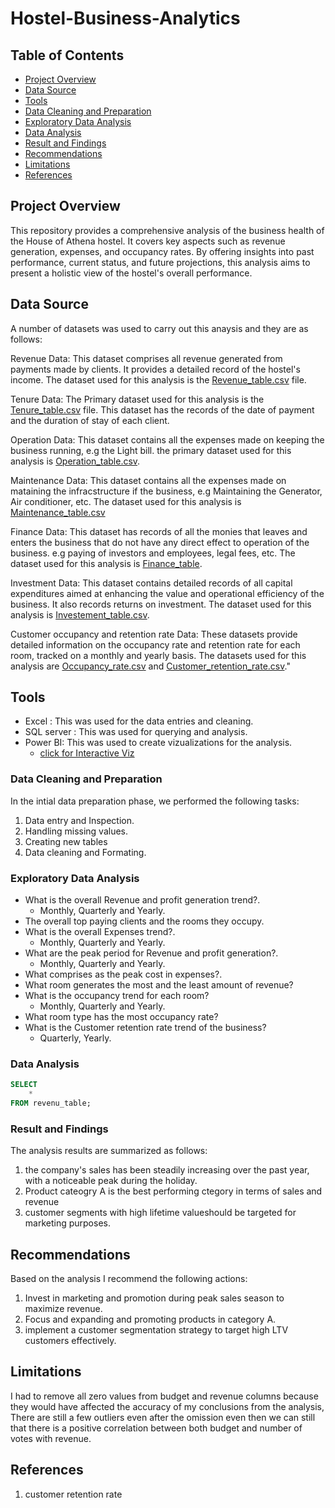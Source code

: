 # Hostel-Business-Analytics

## Table of Contents
- [Project Overview](#project-overview)
- [Data Source](#data-source)
- [Tools](#tools)
- [Data Cleaning and Preparation](#data-cleaning-and-preparation)
- [Exploratory Data Analysis](#exploratory-data-analysis)
- [Data Analysis](#data-analysis)
- [Result and Findings](#results-and-findings)
- [Recommendations](#recommendations)
- [Limitations](#limitations)
- [References](#references)

## Project Overview
This repository provides a comprehensive analysis of the business health of the House of Athena hostel. It covers key aspects such as revenue generation, expenses, and occupancy rates. By offering insights into past performance, current status, and future projections, this analysis aims to present a holistic view of the hostel's overall performance.


## Data Source
A number of datasets was used to carry out this anaysis and they are as follows:

Revenue Data: This dataset comprises all revenue generated from payments made by clients. It provides a detailed record of the hostel's income. The dataset used for this analysis is the [Revenue_table.csv](https://drive.google.com/file/d/19bkwPs4hOxb06chCvXqvAKxwI4VY3yUi/view?usp=drive_link) file.

Tenure Data: The Primary dataset used for this analysis is the [Tenure_table.csv](https://drive.google.com/file/d/17RXxrbw1NDJG7cyL86KkcBhp1BUETO7u/view?usp=drive_link) file. This dataset has the records of the date of payment and the duration of stay of each client.

Operation Data: This dataset contains all the expenses made on keeping the business running, e.g the Light bill. the primary dataset used for this analysis is [Operation_table.csv](https://drive.google.com/file/d/1yf6tZ0KVFF2RMZsJrTRnPJ1FECdA1GA2/view?usp=drive_link).

Maintenance Data: This dataset contains all the expenses made on mataining the infracstructure if the business, e.g Maintaining the Generator, Air conditioner, etc. The dataset used for this analysis is [Maintenance_table.csv](https://drive.google.com/file/d/1pbXpDNcilW_t4SBSigxrCxAolCvpsYsH/view?usp=drive_link)

Finance Data: This dataset has records of all the monies that leaves and enters the business that do not have any direct effect to operation of the business. e.g paying of investors and employees, legal fees, etc.
The dataset used for this analysis is [Finance_table](https://drive.google.com/file/d/1xquLk0lgSt8DSGIk-SH-LKrb2M2UfkBt/view?usp=drive_link).

Investment Data: This dataset contains detailed records of all capital expenditures aimed at enhancing the value and operational efficiency of the business. It also records returns on investment. The dataset used for this analysis is [Investement_table.csv](https://drive.google.com/file/d/1YArxUr8GU59ypcyQV8bk6Z9pifNj3Vfs/view?usp=drive_link).

Customer occupancy and retention rate Data: These datasets provide detailed information on the occupancy rate and retention rate for each room, tracked on a monthly and yearly basis. The datasets used for this analysis are [Occupancy_rate.csv](https://drive.google.com/file/d/1z-HXOb7ubJEkQss53EAcsgphFHl45m4y/view?usp=drive_link) and [Customer_retention_rate.csv](https://drive.google.com/file/d/1eg3uPCL34AeVhePCOw9GiHbIb8bq8Ur8/view?usp=drive_link)."


## Tools
- Excel : This was used for the data entries and cleaning.
- SQL server : This was used for querying and analysis.
- Power BI: This was used to create vizualizations for the analysis.
  - [click for Interactive Viz](https://app.powerbi.com/links/BiZbVzzbCW?ctid=5fe78ac1-1afe-4009-aa04-a71efb4a5042&pbi_source=linkShare)

### Data Cleaning and Preparation
In the intial data preparation phase, we performed the following tasks:
1. Data entry and Inspection.
2. Handling missing values.
3. Creating new tables
4. Data cleaning and Formating.


### Exploratory Data Analysis
- What is the overall Revenue and profit generation trend?.
    - Monthly, Quarterly and Yearly.
- The overall top paying clients and the rooms they occupy.
- What is the overall Expenses trend?.
  - Monthly, Quarterly and Yearly.
- What are the peak period for Revenue and profit generation?.
   - Monthly, Quarterly and Yearly.
- What comprises as the peak cost in expenses?.
- What room generates the most and the least amount of revenue?
- What is the occupancy trend for each room?
  - Monthly, Quarterly and Yearly.
- What room type has the most occupancy rate?
- What is the Customer retention rate trend of the business?
    - Quarterly, Yearly.


### Data Analysis

```sql
SELECT
    *
FROM revenu_table;
```

### Result and Findings

The analysis results are summarized as follows:
1. the company's sales has been steadily increasing over the past year, with a noticeable peak during the holiday.
2. Product cateogry A is the best performing ctegory in terms of sales and revenue
3. customer segments with high lifetime valueshould be targeted for marketing purposes.


## Recommendations

Based on the analysis I recommend the following actions:
1. Invest in marketing and promotion during peak sales season to maximize revenue.
2. Focus and expanding and promoting products in category A.
3. implement a customer segmentation strategy to target high LTV customers effectively.


## Limitations
I had to remove all zero values from budget and revenue columns because they would have affected the accuracy of my conclusions from the analysis, There are still a few outliers even after the omission even then we can still that there is a positive correlation between both budget and number of votes with revenue.

## References
1. customer retention rate
